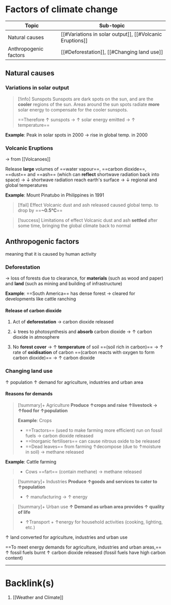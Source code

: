 # Factors of climate change
| Topic                 | Sub-topic |
| --------------------- | --------- |
| Natural causes        |[[#Variations in solar output]], [[#Volcanic Eruptions]]           |
| Anthropogenic factors |[[#Deforestation]], [[#Changing land use]]           |

## Natural causes
### Variations in solar output
>[!info] Sunspots
>Sunspots are dark spots on the sun, and are the **cooler** regions of the sun. Areas around the sun spots radiate **more** solar energy to compensate for the cooler sunspots.
>
>==Therefore $\uparrow$ sunspots -> $\uparrow$ solar energy emitted -> $\uparrow$ temperature==

**Example**: Peak in solar spots in 2000 -> rise in global temp. in 2000

### Volcanic Eruptions
-> from [[Volcanoes]]

Release **large** volumes of ==water vapour==, ==carbon dioxide==, ==dust== and ==ash== (which can **reflect** shortwave radiation back into space)
-> $\downarrow$ shortwave radiation reach earth's surface
-> $\downarrow$ regional and global temperatures

**Example**: Mount Pinatubo in Philippines in 1991

>[!fail] Effect
> Volcanic dust and ash released caused global temp. to drop by ==**~0.5°C**==

>[!success] Limitations of effect
>Volcanic dust and ash **settled** after some time, bringing the global climate back to normal

## Anthropogenic factors
meaning that it is caused by human activity

### Deforestation
-> loss of forests due to clearance, for **materials** (such as wood and paper) and **land** (such as mining and building of infrastructure)

**Example**: ==South America== has dense forest -> cleared for developments like cattle ranching

#### Release of carbon dioxide
1. Act of **deforestation** -> carbon dioxide released

2. $\downarrow$ trees to photosynthesis and **absorb** carbon dioxide -> $\uparrow$ carbon dioxide in atmosphere

3. No **forest cover** -> $\uparrow$ **temperature** of soil ==(soil rich in carbon)== -> $\uparrow$ rate of **oxidisation** of carbon ==(carbon reacts with oxygen to form carbon dioxide)== -> $\uparrow$ carbon dioxide

### Changing land use
$\uparrow$ population
$\uparrow$ demand for agriculture, industries and urban area

#### Reasons for demands
>[!summary]+ Agriculture
**Produce $\uparrow$crops and raise $\uparrow$livestock -> $\uparrow$food for $\uparrow$population**
>
>**Example**: Crops
>- ==Tractors== (used to make farming more efficient) run on fossil fuels -> carbon dioxide released
>- ==Inorganic fertilisers== can cause nitrous oxide to be released
>- ==Dead leaves== from farming $\uparrow$decompose (due to $\uparrow$moisture in soil) -> methane released
>
**Example**: Cattle farming
>- Cows ==fart== (contain methane) -> methane released

>[!summary]+ Industries
**Produce $\uparrow$goods and services to cater to $\uparrow$population**
>- $\uparrow$ manufacturing -> $\uparrow$ energy

>[!summary]+ Urban use
**$\uparrow$ Demand as urban area provides $\uparrow$ quality of life** 
>
>- $\uparrow$Transport + $\uparrow$energy for household activities (cooking, lighting, etc.)

$\uparrow$ land converted for agriculture, industries and urban use

==To meet energy demands for agriculture, industries and urban areas,==
$\uparrow$ fossil fuels burnt
$\uparrow$ carbon dioxide released (fossil fuels have high carbon content)

---
# Backlink(s)
1. [[Weather and Climate]]